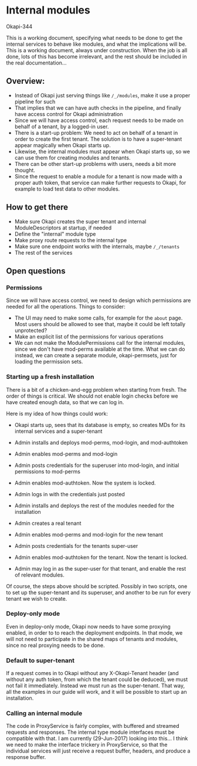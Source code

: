 # Internal modules
Okapi-344


This is a working document, specifying what needs to be done to get the internal
services to behave like modules, and what the implications will be. This is a
working document, always under construction. When the job is all done, lots of
this has become irrelevant, and the rest should be included in the real
documentation...


## Overview:
* Instead of Okapi just serving things like `/_/modules`, make it use a proper
  pipeline for such
* That implies that we can have auth checks in the pipeline, and finally have
  access control for Okapi administration
* Since we will have access control, each request needs to be made on behalf
  of a tenant, by a logged-in user.
* There is a start-up problem: We need to act on behalf of a tenant in order
  to create the first tenant. The solution is to have a super-tenant appear
  magically when Okapi starts up.
* Likewise, the internal modules must appear when Okapi starts up, so we can
  use them for creating modules and tenants.
* There can be other start-up problems with users, needs a bit more thought.
* Since the request to enable a module for a tenant is now made with a proper
  auth token, that service can make further requests to Okapi, for example to
  load test data to other modules.


## How to get there
* Make sure Okapi creates the super tenant and internal ModuleDescriptors at
startup, if needed
* Define the "internal" module type
* Make proxy route requests to the internal type
* Make sure one endpoint works with the internals, maybe `/_/tenants`
* The rest of the services


## Open questions


### Permissions
Since we will have access control, we need to design which permissions are
needed for all the operations. Things to consider:
* The UI may need to make some calls, for example for the `about` page. Most
users should be allowed to see that, maybe it could be left totally unprotected?
* Make an explicit list of the permissions for various operations
* We can not make the ModulePermissions call for the internal modules, since
we don't have mod-perms available at the time. What we can do instead, we can
create a separate module, okapi-permsets, just for loading the permission sets.

### Starting up a fresh installation
There is a bit of a chicken-and-egg problem when starting from fresh. The order
of things is critical. We should not enable login checks before we have created
enough data, so that we can log in.

Here is my idea of how things could work:

* Okapi starts up, sees that its database is empty, so creates MDs for its internal services and a super-tenant
* Admin installs and deploys mod-perms, mod-login, and mod-authtoken
* Admin enables mod-perms and mod-login
* Admin posts credentials for the superuser into mod-login, and initial permissions to mod-perms
* Admin enables mod-authtoken. Now the system is locked.
* Admin logs in with the credentials just posted
* Admin installs and deploys the rest of the modules needed for the installation

* Admin creates a real tenant
* Admin enables mod-perms and mod-login for the new tenant
* Admin posts credentials for the tenants super-user
* Admin enables mod-authtoken for the tenant. Now the tenant is locked.
* Admin may log in as the super-user for that tenant, and enable the rest of relevant modules.

Of course, the steps above should be scripted. Possibly in two scripts, one to
set up the super-tenant and its superuser, and another to be run for every
tenant we wish to create.

### Deploy-only mode
Even in deploy-only mode, Okapi now needs to have some proxying enabled, in
order to to reach the deployment endpoints. In that mode, we will not need to
participate in the shared maps of tenants and modules, since no real proxying
needs to be done.

### Default to super-tenant
If a request comes in to Okapi without any X-Okapi-Tenant header (and without
any auth token, from which the tenant could be deduced), we must not fail it
immediately. Instead we must run as the super-tenant. That way, all the examples
in our guide will work, and it will be possible to start up an installation.

### Calling an internal module
The code in ProxyService is fairly complex, with buffered and streamed requests
and responses. The internal type module interfaces must be compatible with that.
I am currently (29-Jun-2017) looking into this... I think we need to make the
interface trickery in ProxyService, so that the individual services will just
receive a request buffer, headers, and produce a response buffer.





